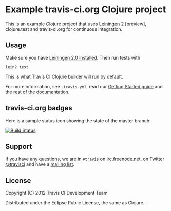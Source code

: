 # Example travis-ci.org Clojure project

This is an example Clojure project that uses [Leiningen](https://github.com/technomancy/leiningen) 2 [preview], clojure.test and
travis-ci.org for continuous integration.


## Usage

Make sure you have [Leiningen 2.0 installed](https://github.com/technomancy/leiningen/wiki/Upgrading). Then run tests with

    lein2 test

This is what Travis CI Clojure builder will run by default.

For more information, see `.travis.yml`, read our [Getting Started guide](http://about.travis-ci.org/docs/user/getting-started/) and [the rest of the documentation](http://about.travis-ci.org/).


## travis-ci.org badges

Here is a sample status icon showing the state of the master branch:

[![Build Status](https://secure.travis-ci.org/travis-ci/travis-ci-clojure-leiningen-2-example.png?branch=master)](http://travis-ci.org/travis-ci/travis-ci-clojure-leiningen-2-example)


## Support

If you have any questions, we are in `#travis` on irc.freenode.net, on Twitter [@travisci](http://twitter.com/travisci) and have a [mailing list](https://groups.google.com/forum/#!forum/travis-ci).


## License

Copyright (C) 2012 Travis CI Development Team

Distributed under the Eclipse Public License, the same as Clojure.
